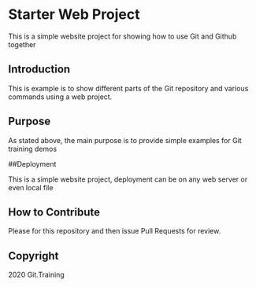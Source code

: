 # Starter Web Project

This is a simple website project for showing how to use Git and Github together

## Introduction

This is example is to show different parts of the Git repository and various commands using a web project.

## Purpose

As stated above, the main purpose is to provide simple examples for Git training demos

##Deployment

This is a simple website project, deployment can be on any web server or even local file

## How to Contribute

Please for this repository and then issue Pull Requests for review.


## Copyright

2020 Git.Training